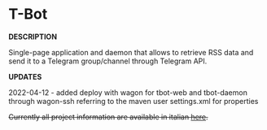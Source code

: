 # T-Bot



**DESCRIPTION**

Single-page application and daemon that allows to retrieve RSS data and send it to a Telegram group/channel through Telegram API.



**UPDATES**

2022-04-12 - added deploy with wagon for tbot-web and tbot-daemon through wagon-ssh referring to the maven user settings.xml for properties

~~Currently all project information are available in italian [here](http://dodu.it/it/t-bot/).~~
